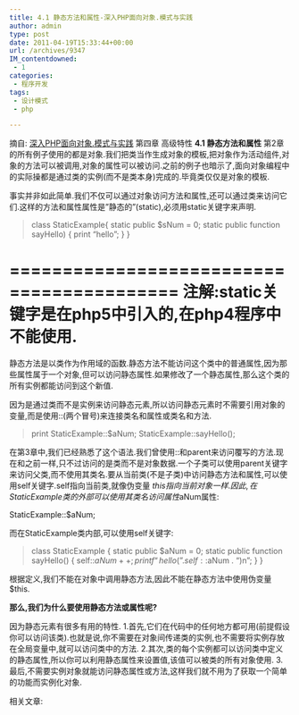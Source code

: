 ```yaml
---
title: 4.1 静态方法和属性-深入PHP面向对象.模式与实践
author: admin
type: post
date: 2011-04-19T15:33:44+00:00
url: /archives/9347
IM_contentdowned:
 - 1
categories:
 - 程序开发
tags:
 - 设计模式
 - php

---
```

摘自: [深入PHP面向对象.模式与实践](http://www.verycd.com/topics/2830432/) 第四章 高级特性
**4.1 静态方法和属性**
第2章的所有例子使用的都是对象.我们把类当作生成对象的模板,把对象作为活动组件,对象的方法可以被调用,对象的属性可以被访问.之前的例子也暗示了,面向对象编程中的实际操都是通过类的实例(而不是类本身)完成的.毕竟类仅仅是对象的模板.

事实并非如此简单.我们不仅可以通过对象访问方法和属性,还可以通过类来访问它们.这样的方法和属性属性是”静态的”(static),必须用static关键字来声明.

> class StaticExample{
> static public $sNum = 0;
> static public function sayHello) {
> print “hello”;
> }
> }

==========================================
注解:static关键字是在php5中引入的,在php4程序中不能使用.
==========================================

静态方法是以类作为作用域的函数.静态方法不能访问这个类中的普通属性,因为那些属性属于一个对象,但可以访问静态属性.如果修改了一个静态属性,那么这个类的所有实例都能访问到这个新值.

因为是通过类而不是实例来访问静态元素,所以访问静态元素时不需要引用对象的变量,而是使用::(两个冒号)来连接类名和属性或类名和方法.

> print StaticExample::$aNum;
> StaticExample::sayHello();

在第3章中,我们已经熟悉了这个语法.我们曾使用::和parent来访问覆写的方法.现在和之前一样,只不过访问的是类而不是对象数据.一个子类可以使用parent关键字来访问父类,而不使用其类名.要从当前类(不是子类)中访问静态方法和属性,可以使用self关键字.self指向当前类,就像伪变量 $this指向当前对象一样.因此,在StaticExample类的外部可以使用其类名访问属性$aNum属性:

StaticExample::$aNum;

而在StaticExample类内部,可以使用self关键字:

> class StaticExample {
> static public $aNum = 0;
> static public function sayHello() {
> self::$aNum++;
> printf “hello(” . self::$aNum . “)n”;
> }
> }

根据定义,我们不能在对象中调用静态方法,因此不能在静态方法中使用伪变量$this.

**那么,我们为什么要使用静态方法或属性呢?**

因为静态元素有很多有用的特性.
1.首先,它们在代码中的任何地方都可用(前提假设你可以访问该类).也就是说,你不需要在对象间传递类的实例,也不需要将实例存放在全局变量中,就可以访问类中的方法.
2.其次,类的每个实例都可以访问类中定义的静态属性,所以你可以利用静态属性来设置值,该值可以被类的所有对象使用.
3.最后,不需要实例对象就能访问静态属性或方法,这样我们就不用为了获取一个简单的功能而实例化对象.

相关文章: